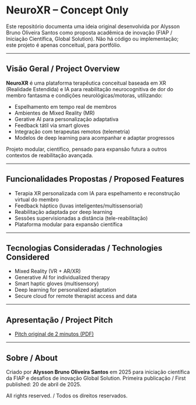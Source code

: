 # NeuroXR – Concept Only

Este repositório documenta uma ideia original desenvolvida por Alysson Bruno Oliveira Santos como proposta acadêmica de inovação (FIAP / Iniciação Científica, Global Solution).
Não há código ou implementação; este projeto é apenas conceitual, para portfólio.

---

## Visão Geral / Project Overview

**NeuroXR** é uma plataforma terapêutica conceitual baseada em XR (Realidade Estendida) e IA para reabilitação neurocognitiva de dor do membro fantasma e condições neurológicas/motoras, utilizando:

- Espelhamento em tempo real de membros  
- Ambientes de Mixed Reality (MR)  
- Gerative AI para personalização adaptativa  
- Feedback tátil via smart gloves  
- Integração com terapeutas remotos (telemetria)  
- Modelos de deep learning para acompanhar e adaptar progressos

Projeto modular, científico, pensado para expansão futura a outros contextos de reabilitação avançada.

---

## Funcionalidades Propostas / Proposed Features
- Terapia XR personalizada com IA para espelhamento e reconstrução virtual do membro  
- Feedback háptico (luvas inteligentes/multissensorial)  
- Reabilitação adaptada por deep learning  
- Sessões supervisionadas a distância (tele-reabilitação)  
- Plataforma modular para expansão científica

---

## Tecnologias Consideradas / Technologies Considered
- Mixed Reality (VR + AR/XR)
- Generative AI for individualized therapy
- Smart haptic gloves (multisensory)
- Deep learning for personalized adaptation
- Secure cloud for remote therapist access and data

---

## Apresentação / Project Pitch

- [Pitch original de 2 minutos (PDF)](pitch_neuroxr.pdf)

---

## Sobre / About

Criado por **Alysson Bruno Oliveira Santos** em 2025 para iniciação científica da FIAP e desafios de inovação Global Solution.
Primeira publicação / First published: 20 de abril de 2025.

All rights reserved. / Todos os direitos reservados.
